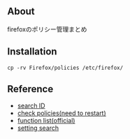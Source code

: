 ## About

firefoxのポリシー管理まとめ

## Installation

```
cp -rv Firefox/policies /etc/firefox/
```

## Reference

* [search ID](about:support)
* [check policies(need to restart)](about:policies)
* [function list(official)](https://github.com/mozilla/policy-templates/blob/master/README.md#extensionsettings)
* [setting search](https://support.mozilla.org/en-US/products/firefox-enterprise/policies-customization-enterprise/policies-overview-enterprise)

